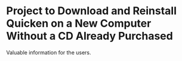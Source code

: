 # Project to Download and Reinstall Quicken on a New Computer Without a CD Already Purchased
Valuable information for the users.

